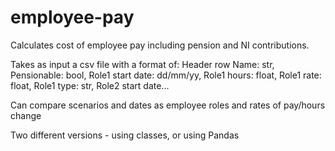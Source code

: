 # employee-pay

Calculates cost of employee pay including pension and NI contributions.

Takes as input a csv file with a format of:
    Header row
    Name: str, Pensionable: bool, Role1 start date: dd/mm/yy, Role1 hours: float, Role1 rate: float, Role1 type: str, Role2 start date...

Can compare scenarios and dates as employee roles and rates of pay/hours change

Two different versions - using classes, or using Pandas
